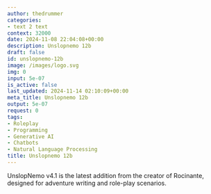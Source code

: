 ```yaml
---
author: thedrummer
categories:
- text 2 text
context: 32000
date: 2024-11-08 22:04:08+00:00
description: Unslopnemo 12b
draft: false
id: unslopnemo-12b
image: /images/logo.svg
img: 0
input: 5e-07
is_active: false
last_updated: 2024-11-14 02:10:09+00:00
meta_title: Unslopnemo 12b
output: 5e-07
request: 0
tags:
- Roleplay
- Programming
- Generative AI
- Chatbots
- Natural Language Processing
title: Unslopnemo 12b
---
```
















UnslopNemo v4.1 is the latest addition from the creator of Rocinante, designed for adventure writing and role-play scenarios.

